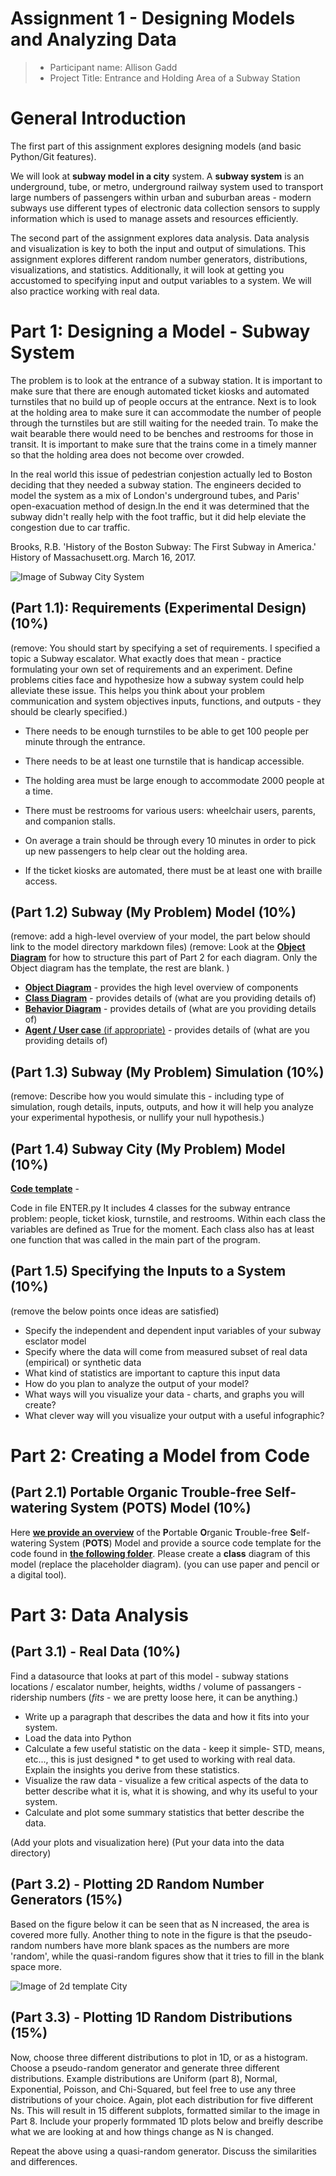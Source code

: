 # Assignment 1 - Designing Models and Analyzing Data 

> * Participant name: Allison Gadd
> * Project Title: Entrance and Holding Area of a Subway Station

# General Introduction

The first part of this assignment explores designing models (and basic Python/Git features). 

We will look at **subway model in a city** system. A **subway system** is an underground, tube, or metro, underground railway system used to transport large numbers of passengers within urban and suburban areas - modern subways use different types of electronic data collection sensors to supply information which is used to manage assets and resources efficiently. 

The second part of the assignment explores data analysis. Data analysis and visualization is key to both the input and output of simulations. This assignment explores different random number generators, distributions, visualizations, and statistics. Additionally, it will look at getting you accustomed to specifying input and output variables to a system. We will also practice working with real data.


# Part 1: Designing a Model - Subway System

The problem is to look at the entrance of a subway station. It is important to make sure that there are enough automated ticket kiosks and automated turnstiles that no build up of people occurs at the entrance. Next is to look at the holding area to make sure it can accommodate the number of people through the turnstiles but are still waiting for the needed train. To make the wait bearable there would need to be benches and restrooms for those in transit. It is important to make sure that the trains come in a timely manner so that the holding area does not become over crowded. 

In the real world this issue of pedestrian conjestion actually led to Boston deciding that they needed a subway station. The engineers decided to model the system as a mix of London's underground tubes, and Paris' open-exacuation method of design.In the end it was determined that the subway didn't really help with the foot traffic, but it did help eleviate the congestion due to car traffic.

Brooks, R.B. 'History of the Boston Subway: The First Subway in America.' History of Massachusett.org. March 16, 2017.


![Image of Subway City System](images/subway_model.png)

## (Part 1.1): Requirements (Experimental Design) **(10%)**

(remove: You should start by specifying a set of requirements. I specified a topic a Subway escalator. What exactly does that mean - practice formulating your own set of requirements and an experiment. Define problems cities face and hypothesize how a subway system could help alleviate these issue. This helps you think about your problem communication and system objectives inputs, functions, and outputs - they should be clearly specified.)

* There needs to be enough turnstiles to be able to get 100 people per minute through the entrance.

* There needs to be at least one turnstile that is handicap accessible.

* The holding area must be large enough to accommodate 2000 people at a time.

* There must be restrooms for various users: wheelchair users, parents, and companion stalls.

* On average a train should be through every 10 minutes in order to pick up new passengers to help clear out the holding area.

* If the ticket kiosks are automated, there must be at least one with braille access.

## (Part 1.2) Subway (My Problem) Model **(10%)**

(remove: add a high-level overview of your model, the part below should link to the model directory markdown files)
(remove: Look at the [**Object Diagram**](model/object_diagram.md) for how to structure this part of Part 2 for each diagram. Only the Object diagram has the template, the rest are blank. )

* [**Object Diagram**](model/object_diagram.md) - provides the high level overview of components
* [**Class Diagram**](model/class_diagram.md) - provides details of (what are you providing details of)
* [**Behavior Diagram**](model/behavior_diagram.md) - provides details of (what are you providing details of)
* [**Agent / User case** (if appropriate)](model/agent_usecase_diagram.md) - provides details of (what are you providing details of)

## (Part 1.3) Subway (My Problem) Simulation **(10%)**

(remove: Describe how you would simulate this - including type of simulation, rough details, inputs, outputs, and how it will help you analyze your experimental hypothesis, or nullify your null hypothesis.)


## (Part 1.4) Subway City (My Problem) Model **(10%)**
[**Code template**](code/README.md) - 

Code in file ENTER.py It includes 4 classes for the subway entrance problem: people, ticket kiosk, turnstile, and restrooms. Within each class the variables are defined as True for the moment. Each class also has at least one function that was called in the main part of the program.


## (Part 1.5) Specifying the Inputs to a System **(10%)**

(remove the below points once ideas are satisfied)
* Specify the independent and dependent input variables of your subway esclator model
* Specify where the data will come from measured subset of real data (empirical) or synthetic data
* What kind of statistics are important to capture this input data
* How do you plan to analyze the output of your model?
* What ways will you visualize your data - charts, and graphs you will create?
* What clever way will you visualize your output with a useful infographic?



# Part 2: Creating a Model from Code

## (Part 2.1) **P**ortable **O**rganic **T**rouble-free **S**elf-watering System (**POTS**) Model **(10%)**
Here [**we provide an overview**](code/POTS_system/README.md) of the **P**ortable **O**rganic **T**rouble-free **S**elf-watering System (**POTS**) Model and provide a source code template for the code found in  [**the following folder**](code/POTS_system/). Please create a **class** diagram of this model (replace the placeholder diagram). (you can use paper and pencil or a digital tool).



# Part 3: Data Analysis

## (Part 3.1) - Real Data **(10%)**

Find a datasource that looks at part of this model - subway stations locations / escalator number, heights, widths / volume of passangers - ridership numbers   (*fits* - we are pretty loose here, it can be anything.)

* Write up a paragraph that describes the data and how it fits into your system.
* Load the data into Python
* Calculate a few useful statistic on the data - keep it simple- STD, means, etc..., this is just designed * to get used to working with real data. Explain the insights you derive from these statistics.
* Visualize the raw data - visualize a few critical aspects of the data to better describe what it is, what it is showing, and why its useful to your system.
* Calculate and plot some summary statistics that better describe the data.

(Add your plots and visualization here)
(Put your data into the data directory)


## (Part 3.2) -  Plotting 2D Random Number Generators **(15%)**

Based on the figure below it can be seen that as N increased, the area is covered more fully. Another thing to note in the figure is that the pseudo-random numbers have more blank spaces as the numbers are more 'random', while the quasi-random figures show that it tries to fill in the blank space more.

![Image of 2d template City](https://github.com/IDS6145-Fall2019/assignment1-agadd881/blob/master/images/Random_Num.png)


## (Part 3.3) -  Plotting 1D Random Distributions **(15%)**

Now, choose three different distributions to plot in 1D, or as a histogram. Choose a pseudo-random generator and generate three different distributions. Example distributions are Uniform (part 8), Normal, Exponential, Poisson, and Chi-Squared, but feel free to use any three distributions of your choice. Again, plot each distribution for five different Ns. This will result in 15 different subplots, formatted similar to the image in Part 8. Include your properly formmated 1D plots below and breifly describe what we are looking at and how things change as N is changed.

Repeat the above using a quasi-random generator. Discuss the similarities and differences.

